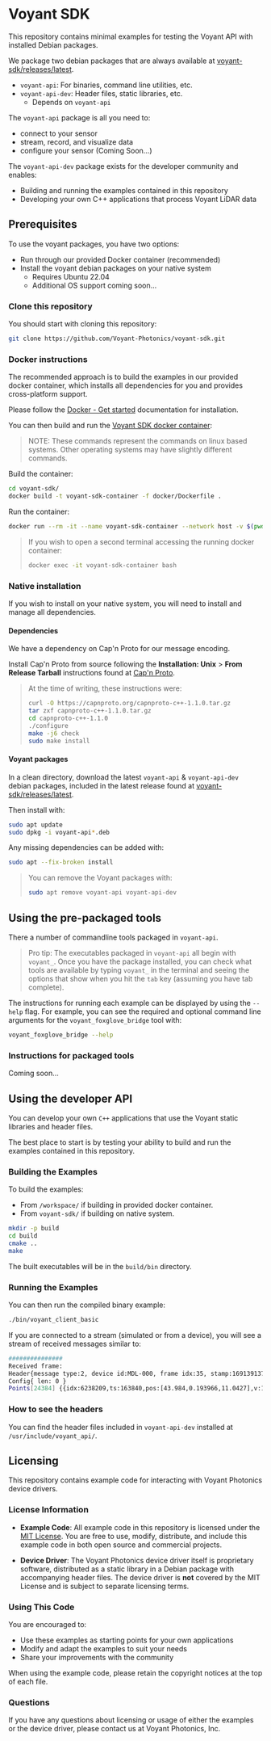 # Voyant SDK

This repository contains minimal examples for testing the Voyant API with installed Debian packages.

We package two debian packages that are always available at
[voyant-sdk/releases/latest](https://github.com/Voyant-Photonics/voyant-sdk/releases/latest).

- `voyant-api`: For binaries, command line utilities, etc.
- `voyant-api-dev`: Header files, static libraries, etc.
  - Depends on `voyant-api`

The `voyant-api` package is all you need to:

- connect to your sensor
- stream, record, and visualize data
- configure your sensor (Coming Soon...)

The `voyant-api-dev` package exists for the developer community and enables:

- Building and running the examples contained in this repository
- Developing your own C++ applications that process Voyant LiDAR data

## Prerequisites

To use the voyant packages, you have two options:

- Run through our provided Docker container (recommended)
- Install the voyant debian packages on your native system
  - Requires Ubuntu 22.04
  - Additional OS support coming soon...

### Clone this repository

You should start with cloning this repository:

```bash
git clone https://github.com/Voyant-Photonics/voyant-sdk.git
```

### Docker instructions

The recommended approach is to build the examples in our provided docker container,
which installs all dependencies for you and provides cross-platform support.

Please follow the [Docker - Get started](https://docs.docker.com/get-started/)
documentation for installation.

You can then build and run the [Voyant SDK docker container](/docker/Dockerfile):

> NOTE: These commands represent the commands on linux based systems.
> Other operating systems may have slightly different commands.

Build the container:

```bash
cd voyant-sdk/
docker build -t voyant-sdk-container -f docker/Dockerfile .
```

Run the container:

```bash
docker run --rm -it --name voyant-sdk-container --network host -v $(pwd):/workspace voyant-sdk-container /bin/bash
```

> If you wish to open a second terminal accessing the running docker container:
>
> ```bash
> docker exec -it voyant-sdk-container bash
> ```

### Native installation

If you wish to install on your native system,
you will need to install and manage all dependencies.

#### Dependencies

We have a dependency on Cap'n Proto for our message encoding.

Install Cap'n Proto from source following the **Installation: Unix** > **From Release Tarball** instructions
found at [Cap'n Proto](https://capnproto.org/install.html).

> At the time of writing, these instructions were:
>
> ```bash
> curl -O https://capnproto.org/capnproto-c++-1.1.0.tar.gz
> tar zxf capnproto-c++-1.1.0.tar.gz
> cd capnproto-c++-1.1.0
> ./configure
> make -j6 check
> sudo make install
> ```

#### Voyant packages

In a clean directory, download the latest `voyant-api` & `voyant-api-dev` debian packages,
included in the latest release found at
[voyant-sdk/releases/latest](https://github.com/Voyant-Photonics/voyant-sdk/releases/latest).

Then install with:

```bash
sudo apt update
sudo dpkg -i voyant-api*.deb
```

Any missing dependencies can be added with:

```bash
sudo apt --fix-broken install
```

> You can remove the Voyant packages with:
>
> ```bash
> sudo apt remove voyant-api voyant-api-dev
> ```

## Using the pre-packaged tools

There a number of commandline tools packaged in `voyant-api`.

> Pro tip: The executables packaged in `voyant-api` all begin with `voyant_`.
> Once you have the package installed, you can check what tools are available
> by typing `voyant_` in the terminal and seeing the options that show when
> you hit the `tab` key (assuming you have tab complete).

The instructions for running each example can be displayed by using the `--help` flag.
For example, you can see the required and optional command line arguments
for the `voyant_foxglove_bridge` tool with:

```bash
voyant_foxglove_bridge --help
```

### Instructions for packaged tools

Coming soon...

## Using the developer API

You can develop your own `C++` applications that use the Voyant static libraries and header files.

The best place to start is by testing your ability to build and run the examples contained in this repository.

### Building the Examples

To build the examples:

- From `/workspace/` if building in provided docker container.
- From `voyant-sdk/` if building on native system.

```bash
mkdir -p build
cd build
cmake ..
make
```

The built executables will be in the `build/bin` directory.

### Running the Examples

You can then run the compiled binary example:

```bash
./bin/voyant_client_basic
```

If you are connected to a stream (simulated or from a device),
you will see a stream of received messages similar to:

```bash
###############
Received frame:
Header{message type:2, device id:MDL-000, frame idx:35, stamp:1691391379.087802875, proto version:0.0.2, api version:0.0.2, fw version:0.0.2, hdl version:0.0.34}
Config{ len: 0 }
Points[24384] {{idx:6238209,ts:163840,pos:[43.984,0.193966,11.0427],v:1.22985,snr:12.3234,refl:0,noise:34.0003,min_snr:-0.00802298,drop reason:1},...}
```

### How to see the headers

You can find the header files included in `voyant-api-dev` installed at `/usr/include/voyant_api/`.

## Licensing

This repository contains example code for interacting with Voyant Photonics device drivers.

### License Information

- **Example Code**: All example code in this repository is licensed under the [MIT License](LICENSE).
You are free to use, modify, distribute, and include this example code in both open source and commercial projects.

- **Device Driver**: The Voyant Photonics device driver itself is proprietary software,
distributed as a static library in a Debian package with accompanying header files.
The device driver is **not** covered by the MIT License and is subject to separate licensing terms.

### Using This Code

You are encouraged to:

- Use these examples as starting points for your own applications
- Modify and adapt the examples to suit your needs
- Share your improvements with the community

When using the example code, please retain the copyright notices at the top of each file.

### Questions

If you have any questions about licensing or usage of either the examples or the device driver,
please contact us at Voyant Photonics, Inc.
